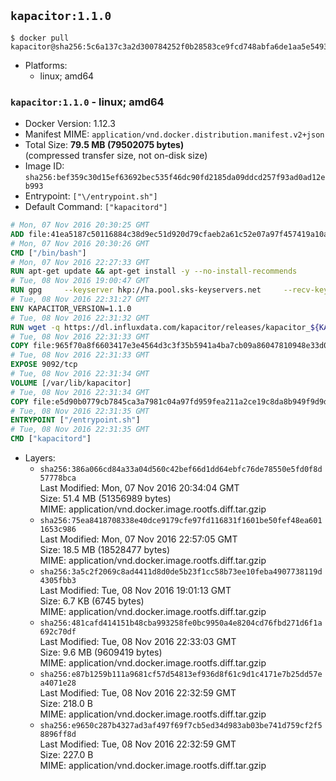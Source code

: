 ## `kapacitor:1.1.0`

```console
$ docker pull kapacitor@sha256:5c6a137c3a2d300784252f0b28583ce9fcd748abfa6de1aa5e5493b505463b8b
```

-	Platforms:
	-	linux; amd64

### `kapacitor:1.1.0` - linux; amd64

-	Docker Version: 1.12.3
-	Manifest MIME: `application/vnd.docker.distribution.manifest.v2+json`
-	Total Size: **79.5 MB (79502075 bytes)**  
	(compressed transfer size, not on-disk size)
-	Image ID: `sha256:bef359c30d15ef63692bec535f46dc90fd2185da09ddcd257f93ad0ad12eb993`
-	Entrypoint: `["\/entrypoint.sh"]`
-	Default Command: `["kapacitord"]`

```dockerfile
# Mon, 07 Nov 2016 20:30:25 GMT
ADD file:41ea5187c50116884c38d9ec51d920d79cfaeb2a61c52e07a97f457419a10a4f in / 
# Mon, 07 Nov 2016 20:30:26 GMT
CMD ["/bin/bash"]
# Mon, 07 Nov 2016 22:27:33 GMT
RUN apt-get update && apt-get install -y --no-install-recommends 		ca-certificates 		curl 		wget 	&& rm -rf /var/lib/apt/lists/*
# Tue, 08 Nov 2016 19:00:47 GMT
RUN gpg     --keyserver hkp://ha.pool.sks-keyservers.net     --recv-keys 05CE15085FC09D18E99EFB22684A14CF2582E0C5
# Tue, 08 Nov 2016 22:31:27 GMT
ENV KAPACITOR_VERSION=1.1.0
# Tue, 08 Nov 2016 22:31:32 GMT
RUN wget -q https://dl.influxdata.com/kapacitor/releases/kapacitor_${KAPACITOR_VERSION}_amd64.deb.asc &&     wget -q https://dl.influxdata.com/kapacitor/releases/kapacitor_${KAPACITOR_VERSION}_amd64.deb &&     gpg --batch --verify kapacitor_${KAPACITOR_VERSION}_amd64.deb.asc kapacitor_${KAPACITOR_VERSION}_amd64.deb &&     dpkg -i kapacitor_${KAPACITOR_VERSION}_amd64.deb &&     rm -f kapacitor_${KAPACITOR_VERSION}_amd64.deb*
# Tue, 08 Nov 2016 22:31:33 GMT
COPY file:965f70a8f6603417e3e4564d3c3f35b5941a4ba7cb09a86047810948e33d0831 in /etc/kapacitor/kapacitor.conf 
# Tue, 08 Nov 2016 22:31:33 GMT
EXPOSE 9092/tcp
# Tue, 08 Nov 2016 22:31:34 GMT
VOLUME [/var/lib/kapacitor]
# Tue, 08 Nov 2016 22:31:34 GMT
COPY file:e5d90b0779cb7845ca3a7981c04a97fd959fea211a2ce19c8da8b949f9d9d04c in /entrypoint.sh 
# Tue, 08 Nov 2016 22:31:35 GMT
ENTRYPOINT ["/entrypoint.sh"]
# Tue, 08 Nov 2016 22:31:35 GMT
CMD ["kapacitord"]
```

-	Layers:
	-	`sha256:386a066cd84a33a04d560c42bef66d1dd64ebfc76de78550e5fd0f8d57778bca`  
		Last Modified: Mon, 07 Nov 2016 20:34:04 GMT  
		Size: 51.4 MB (51356989 bytes)  
		MIME: application/vnd.docker.image.rootfs.diff.tar.gzip
	-	`sha256:75ea8418708338e40dce9179cfe97fd116831f1601be50fef48ea6011653c986`  
		Last Modified: Mon, 07 Nov 2016 22:57:05 GMT  
		Size: 18.5 MB (18528477 bytes)  
		MIME: application/vnd.docker.image.rootfs.diff.tar.gzip
	-	`sha256:3a5c2f2069c8ad4411d8d0de5b23f1cc58b73ee10feba4907738119d4305fbb3`  
		Last Modified: Tue, 08 Nov 2016 19:01:13 GMT  
		Size: 6.7 KB (6745 bytes)  
		MIME: application/vnd.docker.image.rootfs.diff.tar.gzip
	-	`sha256:481cafd414151b48cba993258fe0bc9950a4e8204cd76fbd271d6f1a692c70df`  
		Last Modified: Tue, 08 Nov 2016 22:33:03 GMT  
		Size: 9.6 MB (9609419 bytes)  
		MIME: application/vnd.docker.image.rootfs.diff.tar.gzip
	-	`sha256:e87b1259b111a9681cf57d54813ef936d8f61c9d1c4171e7b25dd57ea4071e28`  
		Last Modified: Tue, 08 Nov 2016 22:32:59 GMT  
		Size: 218.0 B  
		MIME: application/vnd.docker.image.rootfs.diff.tar.gzip
	-	`sha256:e9650c287b4327ad3af497f69f7cb5ed34d983ab03be741d759cf2f58896ff8d`  
		Last Modified: Tue, 08 Nov 2016 22:32:59 GMT  
		Size: 227.0 B  
		MIME: application/vnd.docker.image.rootfs.diff.tar.gzip

